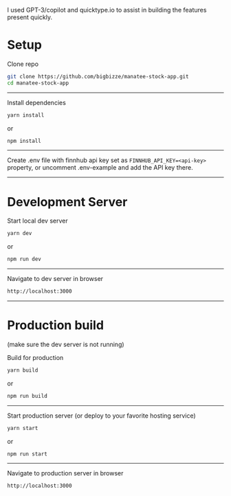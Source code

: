 
I used GPT-3/copilot and quicktype.io to assist in building the features present quickly.

# Setup

Clone repo
```bash
git clone https://github.com/bigbizze/manatee-stock-app.git
cd manatee-stock-app
```

____

Install dependencies
```bash
yarn install
```
or
```bash
npm install
```

____

Create .env file with finnhub api key set as `FINNHUB_API_KEY=<api-key>` property, or uncomment .env-example and add the API key there.

___

# Development Server

Start local dev server
```bash
yarn dev
```
or
```bash
npm run dev
```
____

Navigate to dev server in browser
```bash
http://localhost:3000
```

____

# Production build

(make sure the dev server is not running)


Build for production
```bash
yarn build
```
or
```bash
npm run build
```

____

Start production server (or deploy to your favorite hosting service)
```bash
yarn start
```
or
```bash
npm run start
```
____

Navigate to production server in browser
```bash
http://localhost:3000
```


